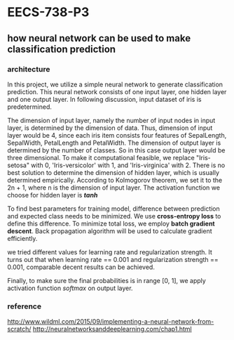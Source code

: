# EECS-738-P3
## how neural network can be used to make classification prediction

### architecture

In this project, we utilize a simple neural network to generate classification prediction. This neural network consists of one input layer, one hidden layer and one output layer. In following discussion, input dataset of iris is predetermined.

The dimension of input layer, namely the number of input nodes in input layer, is determined by the dimension of data. Thus, dimension of input layer would be 4, since each iris item consists four features of SepalLength, SepalWidth, PetalLength and PetalWidth. The dimension of output layer is determined by the number of classes. So in this case output layer would be three dimensional. To make it computational feasible,  we replace "Iris-setosa" with 0, 'Iris-versicolor' with 1, and 'Iris-virginica' with 2. There is no best solution to determine the dimension of hidden layer, which is usually determined empirically. According to Kolmogorov theorem, we set it to the 2n + 1, where n is the dimension of input layer. The activation function we choose for hidden layer is ***tanh***

To find best parameters for training model, difference between prediction and expected class needs to be minimized. We use **cross-entropy loss** to define this difference. To minimize total loss, we employ **batch gradient descent**. Back propagation algorithm will be used to calculate gradient efficiently.

we tried different values for learning rate and regularization strength. It turns out that when learning rate == 0.001 and regularization strength == 0.001, comparable decent results can be achieved.

Finally, to make sure the final probabilities is in range [0, 1], we apply activation function *softmax* on output layer.



### reference

http://www.wildml.com/2015/09/implementing-a-neural-network-from-scratch/
http://neuralnetworksanddeeplearning.com/chap1.html
